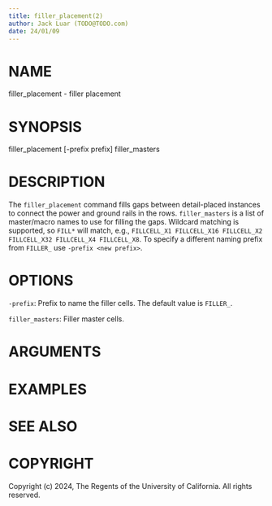 ```yaml
---
title: filler_placement(2)
author: Jack Luar (TODO@TODO.com)
date: 24/01/09
---
```


# NAME

filler_placement - filler placement

# SYNOPSIS

filler_placement
    [-prefix prefix]
    filler_masters


# DESCRIPTION

The `filler_placement` command fills gaps between detail-placed instances
to connect the power and ground rails in the rows. `filler_masters` is a
list of master/macro names to use for filling the gaps. Wildcard matching
is supported, so `FILL*` will match, e.g., `FILLCELL_X1 FILLCELL_X16 FILLCELL_X2
FILLCELL_X32 FILLCELL_X4 FILLCELL_X8`.  To specify a different naming prefix
from `FILLER_` use `-prefix <new prefix>`.

# OPTIONS

`-prefix`:  Prefix to name the filler cells. The default value is `FILLER_`.

`filler_masters`:  Filler master cells.

# ARGUMENTS

# EXAMPLES

# SEE ALSO

# COPYRIGHT

Copyright (c) 2024, The Regents of the University of California. All rights reserved.
